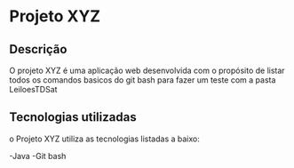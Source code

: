 # Projeto XYZ

## Descrição
O projeto XYZ é uma aplicação web desenvolvida com o propósito de listar todos os comandos basicos do git bash para fazer um teste com a pasta LeiloesTDSat

## Tecnologias utilizadas

o Projeto XYZ utiliza as tecnologias listadas a baixo:

-Java
-Git bash
